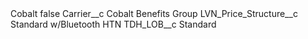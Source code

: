 <?xml version="1.0" encoding="UTF-8"?>
<CustomMetadata xmlns="http://soap.sforce.com/2006/04/metadata" xmlns:xsi="http://www.w3.org/2001/XMLSchema-instance" xmlns:xsd="http://www.w3.org/2001/XMLSchema">
    <label>Cobalt</label>
    <protected>false</protected>
    <values>
        <field>Carrier__c</field>
        <value xsi:type="xsd:string">Cobalt Benefits Group</value>
    </values>
    <values>
        <field>LVN_Price_Structure__c</field>
        <value xsi:type="xsd:string">Standard w/Bluetooth HTN</value>
    </values>
    <values>
        <field>TDH_LOB__c</field>
        <value xsi:type="xsd:string">Standard</value>
    </values>
</CustomMetadata>
